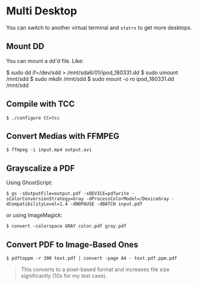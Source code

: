 # Multi Desktop

You can switch to another virtual terminal and `statrx` to get more desktops.

## Mount DD

You can mount a dd'd file. Like:
  
  $ sudo dd if=/dev/sdd  > /mnt/sda6/01/ipod_180331.dd
  $ sudo umount /mnt/sdd
  $ sudo mkdir /mnt/sdd
  $ sudo mount -o ro ipod_180331.dd /mnt/sdd
  
## Compile with TCC

    $ ./configure CC=tcc

## Convert Medias with FFMPEG

    $ ffmpeg -i input.mp4 output.avi

## Grayscalize a PDF

Using GhostScript:

    $ gs -sOutputFile=output.pdf -sDEVICE=pdfwrite -sColorConversionStrategy=Gray -dProcessColorModel=/DeviceGray -dCompatibilityLevel=1.4 -dNOPAUSE -dBATCH input.pdf

or using ImageMagick:

    $ convert -colorspace GRAY color.pdf gray.pdf

## Convert PDF to Image-Based Ones

    $ pdftoppm -r 300 text.pdf | convert -page A4 - text.pdf.ppm.pdf

> This converts to a pixel-based format and increases file size significantly (10x for my test case).
